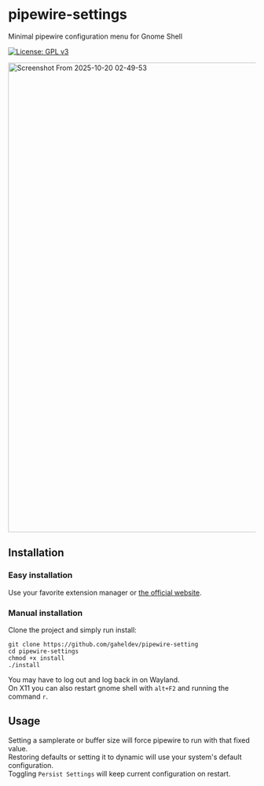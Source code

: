 # pipewire-settings
Minimal pipewire configuration menu for Gnome Shell

[![License: GPL v3](https://img.shields.io/badge/License-GPLv3-blue.svg)](/LICENSE.md)

<img width="1024" height="954" alt="Screenshot From 2025-10-20 02-49-53" src="https://github.com/user-attachments/assets/c261a646-d261-4cd5-a882-1ddcf9c02a5a" />


## Installation
### Easy installation
Use your favorite extension manager or [the official website](https://extensions.gnome.org/extension/7699/pipewire-settings/).

### Manual installation
Clone the project and simply run install:
```
git clone https://github.com/gaheldev/pipewire-setting
cd pipewire-settings
chmod +x install
./install
```

You may have to log out and log back in on Wayland.\
On X11 you can also restart gnome shell with `alt+F2` and running the command `r`.

## Usage
Setting a samplerate or buffer size will force pipewire to run with that fixed value.\
Restoring defaults or setting it to dynamic will use your system's default configuration.\
Toggling `Persist Settings` will keep current configuration on restart.
